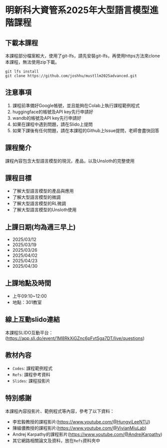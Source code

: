 # 明新科大資管系2025年大型語言模型進階課程

## 下載本課程
本課程部分檔案較大，使用了git-lfs，請先安裝git-lfs，再使用https方法來clone本課程，無法使用zip下載。
```bash=
git lfs install
git clone https://github.com/joshhu/mustllm2025advanced.git
```
## 注意事項
1. 課程前準備好Google帳號，並且能夠在Colab上執行課程範例程式
2. huggingface的帳號及API key先行申請好
3. wandb的帳號及API key先行申請好
4. 如果在課程中遇到問題，請在Slido上提問
5. 如果下課後有任何問題，請在本課程的Github上Issue提問，老師會盡快回答

## 課程簡介
課程內容包含大型語言模型的現況，產品，以及Unsloth的完整使用

## 課程目標
- 了解大型語言模型的產品與應用
- 了解大型語言模型的微調
- 了解大型語言模型的RL微調
- 了解大型語言模型的Unsloth使用


## 上課日期(均為週三早上)
- 2025/03/12
- 2025/03/19
- 2025/03/26
- 2025/04/02
- 2025/04/23
- 2025/04/30


## 上課地點及時間
- 上午09:10~12:00
- 地點：301教室

## 線上互動slido連結
 本課程SLIDO互動平台：(https://app.sli.do/event/1M8RkXiGZnc6pFvtSga7DT/live/questions)
 
## 教材內容
- `Codes`: 課程範例程式
- `Refs`: 課程參考資料
- `Slides`: 課程投影片

## 特別感謝
本課程內容投影片、範例程式等內容，參考了以下資料：

- 李宏毅教授的課程影片(https://www.youtube.com/@HungyiLeeNTU)
- 陳縕儂教授的課程影片(https://www.youtube.com/@VivianMiuLab)
- Andrej Karpathy的課程影片(https://www.youtube.com/@AndrejKarpathy)
- 其它網路相關論文及資料，放在`Refs`資料夾中
